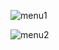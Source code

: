 
![menu1](https://github.com/user-attachments/assets/fea56143-cf8a-4a92-a4af-66c7f8b3e602)


![menu2](https://github.com/user-attachments/assets/8b778282-a41d-4f40-a797-4d9bca6f4320)







